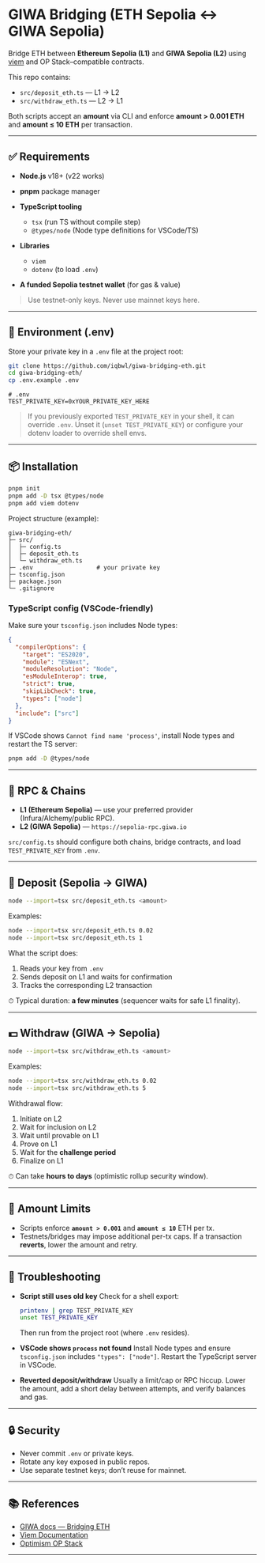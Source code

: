 # GIWA Bridging (ETH Sepolia ↔ GIWA Sepolia)

Bridge ETH between **Ethereum Sepolia (L1)** and **GIWA Sepolia (L2)** using [viem](https://viem.sh) and OP Stack–compatible contracts.

This repo contains:

* `src/deposit_eth.ts` — L1 → L2
* `src/withdraw_eth.ts` — L2 → L1

Both scripts accept an **amount** via CLI and enforce **amount > 0.001 ETH** and **amount ≤ 10 ETH** per transaction.

---

## ✅ Requirements

* **Node.js** v18+ (v22 works)
* **pnpm** package manager
* **TypeScript tooling**

  * `tsx` (run TS without compile step)
  * `@types/node` (Node type definitions for VSCode/TS)
* **Libraries**

  * `viem`
  * `dotenv` (to load `.env`)
* **A funded Sepolia testnet wallet** (for gas & value)

> Use testnet-only keys. Never use mainnet keys here.

---

## 🔐 Environment (.env)

Store your private key in a `.env` file at the project root:

```bash
git clone https://github.com/iqbwl/giwa-bridging-eth.git
cd giwa-bridging-eth/
cp .env.example .env
```

```dotenv
# .env
TEST_PRIVATE_KEY=0xYOUR_PRIVATE_KEY_HERE
```

> If you previously exported `TEST_PRIVATE_KEY` in your shell, it can override `.env`. Unset it (`unset TEST_PRIVATE_KEY`) or configure your dotenv loader to override shell envs.

---

## 📦 Installation

```bash
pnpm init
pnpm add -D tsx @types/node
pnpm add viem dotenv
```

Project structure (example):

```
giwa-bridging-eth/
├─ src/
│  ├─ config.ts
│  ├─ deposit_eth.ts
│  └─ withdraw_eth.ts
├─ .env                  # your private key
├─ tsconfig.json
├─ package.json
└─ .gitignore
```

### TypeScript config (VSCode-friendly)

Make sure your `tsconfig.json` includes Node types:

```json
{
  "compilerOptions": {
    "target": "ES2020",
    "module": "ESNext",
    "moduleResolution": "Node",
    "esModuleInterop": true,
    "strict": true,
    "skipLibCheck": true,
    "types": ["node"]
  },
  "include": ["src"]
}
```

If VSCode shows `Cannot find name 'process'`, install Node types and restart the TS server:

```bash
pnpm add -D @types/node
```

---

## 🔧 RPC & Chains

* **L1 (Ethereum Sepolia)** — use your preferred provider (Infura/Alchemy/public RPC).
* **L2 (GIWA Sepolia)** — `https://sepolia-rpc.giwa.io`

`src/config.ts` should configure both chains, bridge contracts, and load `TEST_PRIVATE_KEY` from `.env`.

---

## 💸 Deposit (Sepolia → GIWA)

```bash
node --import=tsx src/deposit_eth.ts <amount>
```

Examples:

```bash
node --import=tsx src/deposit_eth.ts 0.02
node --import=tsx src/deposit_eth.ts 1
```

What the script does:

1. Reads your key from `.env`
2. Sends deposit on L1 and waits for confirmation
3. Tracks the corresponding L2 transaction

⏱ Typical duration: **a few minutes** (sequencer waits for safe L1 finality).

---

## 💵 Withdraw (GIWA → Sepolia)

```bash
node --import=tsx src/withdraw_eth.ts <amount>
```

Examples:

```bash
node --import=tsx src/withdraw_eth.ts 0.02
node --import=tsx src/withdraw_eth.ts 5
```

Withdrawal flow:

1. Initiate on L2
2. Wait for inclusion on L2
3. Wait until provable on L1
4. Prove on L1
5. Wait for the **challenge period**
6. Finalize on L1

⏱ Can take **hours to days** (optimistic rollup security window).

---

## 🧪 Amount Limits

* Scripts enforce **`amount > 0.001`** and **`amount ≤ 10`** ETH per tx.
* Testnets/bridges may impose additional per-tx caps.
  If a transaction **reverts**, lower the amount and retry.

---

## 🧰 Troubleshooting

* **Script still uses old key**
  Check for a shell export:

  ```bash
  printenv | grep TEST_PRIVATE_KEY
  unset TEST_PRIVATE_KEY
  ```

  Then run from the project root (where `.env` resides).

* **VSCode shows `process` not found**
  Install Node types and ensure `tsconfig.json` includes `"types": ["node"]`.
  Restart the TypeScript server in VSCode.

* **Reverted deposit/withdraw**
  Usually a limit/cap or RPC hiccup. Lower the amount, add a short delay between attempts, and verify balances and gas.

---

## 🔒 Security

* Never commit `.env` or private keys.
* Rotate any key exposed in public repos.
* Use separate testnet keys; don’t reuse for mainnet.

---

## 📚 References

* [GIWA docs — Bridging ETH](https://docs.giwa.io/get-started/bridging/eth?utm_source=chatgpt.com)
* [Viem Documentation](https://viem.sh)
* [Optimism OP Stack](https://stack.optimism.io)

---